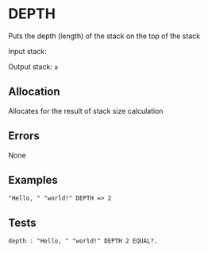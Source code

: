 # DEPTH

Puts the depth (length) of the stack on the top of the stack

Input stack:

Output stack: `a`

## Allocation

Allocates for the result of stack size calculation

## Errors

None

## Examples

```
"Hello, " "world!" DEPTH => 2
```

## Tests

```test
depth : "Hello, " "world!" DEPTH 2 EQUAL?.
```